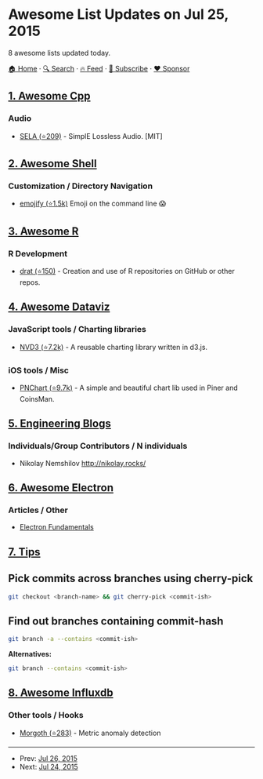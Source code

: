 # Awesome List Updates on Jul 25, 2015

8 awesome lists updated today.

[🏠 Home](/README.md) · [🔍 Search](https://www.trackawesomelist.com/search/) · [🔥 Feed](https://www.trackawesomelist.com/rss.xml) · [📮 Subscribe](https://trackawesomelist.us17.list-manage.com/subscribe?u=d2f0117aa829c83a63ec63c2f&id=36a103854c) · [❤️  Sponsor](https://github.com/sponsors/theowenyoung)



## [1. Awesome Cpp](/content/fffaraz/awesome-cpp/README.md)

### Audio

*   [SELA (⭐209)](https://github.com/sahaRatul/sela) - SimplE Lossless Audio. \[MIT]

## [2. Awesome Shell](/content/alebcay/awesome-shell/README.md)

### Customization / Directory Navigation

*   [emojify (⭐1.5k)](https://github.com/mrowa44/emojify) Emoji on the command line :scream:

## [3. Awesome R](/content/qinwf/awesome-R/README.md)

### R Development

*   [drat (⭐150)](https://github.com/eddelbuettel/drat) - Creation and use of R repositories on GitHub or other repos.

## [4. Awesome Dataviz](/content/javierluraschi/awesome-dataviz/README.md)

### JavaScript tools / Charting libraries

*   [NVD3 (⭐7.2k)](https://github.com/novus/nvd3) - A reusable charting library written in d3.js.

### iOS tools / Misc

*   [PNChart (⭐9.7k)](https://github.com/kevinzhow/PNChart) - A simple and beautiful chart lib used in Piner and CoinsMan.

## [5. Engineering Blogs](/content/kilimchoi/engineering-blogs/README.md)

### Individuals/Group Contributors / N individuals

*   Nikolay Nemshilov <http://nikolay.rocks/>

## [6. Awesome Electron](/content/sindresorhus/awesome-electron/README.md)

### Articles / Other

*   [Electron Fundamentals](http://maxogden.com/electron-fundamentals.html)

## [7. Tips](/content/git-tips/tips/README.md)

## Pick commits across branches using cherry-pick

```sh
git checkout <branch-name> && git cherry-pick <commit-ish>
```
## Find out branches containing commit-hash

```sh
git branch -a --contains <commit-ish>
```

**Alternatives:**

```sh
git branch --contains <commit-ish>
```

## [8. Awesome Influxdb](/content/mark-rushakoff/awesome-influxdb/README.md)

### Other tools / Hooks

*   [Morgoth (⭐283)](https://github.com/nathanielc/morgoth) - Metric anomaly detection

---

- Prev: [Jul 26, 2015](/content/2015/07/26/README.md)
- Next: [Jul 24, 2015](/content/2015/07/24/README.md)